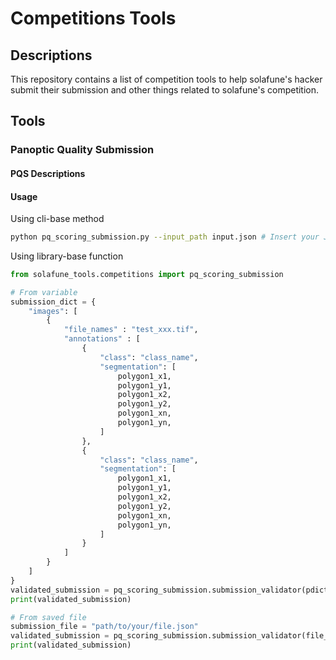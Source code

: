 # Competitions Tools

## Descriptions

This repository contains a list of competition tools to help solafune's hacker submit their submission and other things related to solafune's competition.

## Tools

### Panoptic Quality Submission

#### PQS Descriptions

#### Usage

Using cli-base method

```bash
python pq_scoring_submission.py --input_path input.json # Insert your JSON file
```

Using library-base function

```python
from solafune_tools.competitions import pq_scoring_submission

# From variable
submission_dict = {
    "images": [
        {
            "file_names" : "test_xxx.tif",
            "annotations" : [
                {
                    "class": "class_name",
                    "segmentation": [
                        polygon1_x1,
                        polygon1_y1,
                        polygon1_x2,
                        polygon1_y2,
                        polygon1_xn,
                        polygon1_yn,
                    ]
                },
                {
                    "class": "class_name",
                    "segmentation": [
                        polygon1_x1,
                        polygon1_y1,
                        polygon1_x2,
                        polygon1_y2,
                        polygon1_xn,
                        polygon1_yn,
                    ]
                }
            ]
        }
    ]
}
validated_submission = pq_scoring_submission.submission_validator(pdict = submission_dict)
print(validated_submission)

# From saved file
submission_file = "path/to/your/file.json"
validated_submission = pq_scoring_submission.submission_validator(file_path = submission_file)
print(validated_submission)
```
